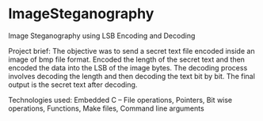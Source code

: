 # ImageSteganography
Image Steganography using LSB Encoding and Decoding

Project brief: The objective was to send a secret text file encoded inside an image of bmp file format. Encoded the length of the secret text and then encoded the data into the LSB of the image bytes. The decoding process involves decoding the length and then decoding the text bit by bit. The final output is the secret text after decoding.

Technologies used: Embedded C – File operations, Pointers, Bit wise operations, Functions, Make files, Command line arguments
